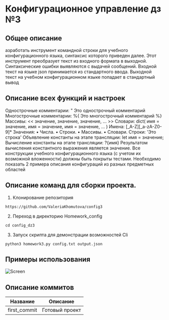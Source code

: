 # Конфигурационное управление дз №3
## Общее описание
азработать инструмент командной строки для учебного конфигурационного
языка, синтаксис которого приведен далее. Этот инструмент преобразует текст из
входного формата в выходной. Синтаксические ошибки выявляются с выдачей
сообщений.
Входной текст на языке json принимается из стандартного ввода. Выходной
текст на учебном конфигурационном языке попадает в стандартный вывод
##  Описание всех функций и настроек
Однострочные комментарии:
" Это однострочный комментарий
Многострочные комментарии:
%{
Это многострочный
комментарий
%}
Массивы:
<< значение, значение, значение, ... >>
Словари:
dict(
имя = значение,
имя = значение,
имя = значение,
...
)
Имена:
[_A-Z][_a-zA-Z0-9]*
Значения:
• Числа.
• Строки.
• Массивы.
• Словари.
Строки:
'Это строка'
Объявление константы на этапе трансляции:
let имя = значение;
Вычисление константы на этапе трансляции:
?{имя}
Результатом вычисления константного выражения является значение.
Все конструкции учебного конфигурационного языка (с учетом их
возможной вложенности) должны быть покрыты тестами. Необходимо показать 2
примера описания конфигураций из разных предметных областей
##  Описание команд для сборки проекта.
1. Клонирование репозитория 

```https://github.com/ValeriaKhomutova/config3```

2. Переход в директорию Homework_config

```cd config_dz3```

3. Запуск скрипта для демонстрации возможностей Cli

```python3 homework3.py config.txt output.json```
## Примеры использования
![Screen](https://github.com/ValeriaKhomutova/config3/blob/main/image.png)
<!--описание коммитов-->
## Описание коммитов
| Название | Описание                                                                             |
|------------------|----------------------------------------------------------------------------- |
| first_commit    | Готовый проект                                                               |
